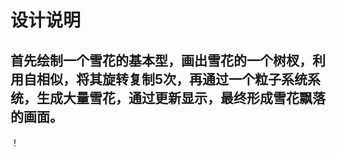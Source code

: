 # 设计说明

## 首先绘制一个雪花的基本型，画出雪花的一个树杈，利用自相似，将其旋转复制5次，再通过一个粒子系统系统，生成大量雪花，通过更新显示，最终形成雪花飘落的画面。

！[](https://github.com/yiyiying/work/blob/main/%E5%9B%BE%E7%89%87/%E5%AA%92%E4%BD%931%2000_00_00-00_00_30.gif)
